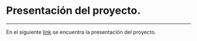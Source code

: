 # Presentación del proyecto.
---
En el siguiente [link](https://docs.google.com/presentation/d/1IniuiTu62xo97XeTD2hpNJEpyI1pUop34Rvp6kWxc5E/edit?usp=sharing) se encuentra la presentación del proyecto.
